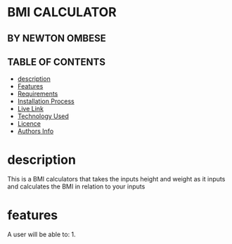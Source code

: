 # BMI CALCULATOR

## BY NEWTON OMBESE

## TABLE OF CONTENTS
- [description](#description)
 - [Features](#features)
 - [Requirements](#requirements)
 - [Installation Process](#installation-Process)
 - [Live Link](#Live-Link)
 - [Technology  Used](#technology-Used)
 - [Licence](#licence)
 - [Authors Info](#Authors-Info)

# description
This is a BMI calculators that takes the inputs height and weight as it inputs and calculates the BMI in relation to your inputs
# features
A user will be able to:
    1.
